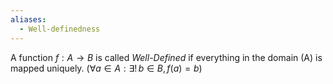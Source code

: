 ```yaml
---
aliases:
  - Well-definedness
---
```

A function $f:A\to B$ is called *Well-Defined* if everything in the domain (A) is mapped uniquely. ($\forall a \in A: \exists!\, b\in B, f(a)=b$)